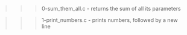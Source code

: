 >>> 0-sum_them_all.c
	- returns the sum of all its parameters

>>> 1-print_numbers.c
	- prints numbers, followed by a new line
